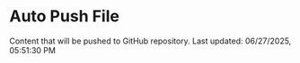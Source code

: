 # Auto Push File

Content that will be pushed to GitHub repository.
Last updated: 06/27/2025, 05:51:30 PM